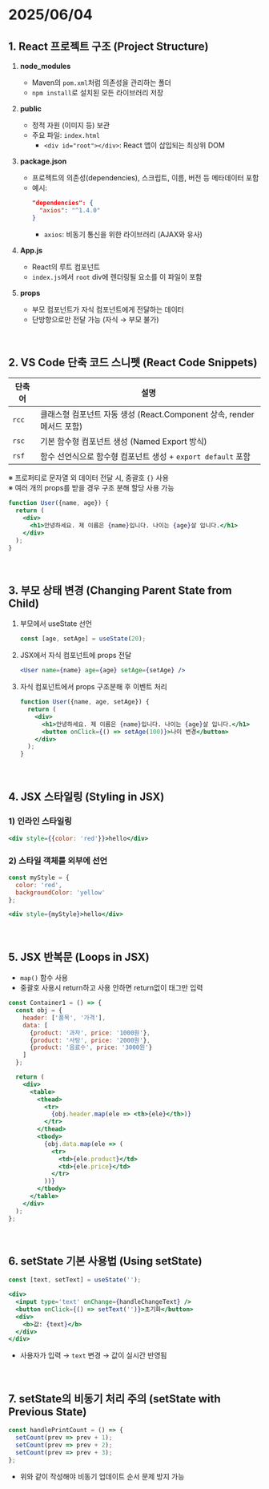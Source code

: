 # 2025/06/04

## 1. React 프로젝트 구조 (Project Structure)

1. **node_modules**  
   - Maven의 `pom.xml`처럼 의존성을 관리하는 폴더
   - `npm install`로 설치된 모든 라이브러리 저장

2. **public**  
   - 정적 자원 (이미지 등) 보관
   - 주요 파일: `index.html`
     - `<div id="root"></div>`: React 앱이 삽입되는 최상위 DOM

3. **package.json**  
   - 프로젝트의 의존성(dependencies), 스크립트, 이름, 버전 등 메타데이터 포함
   - 예시:
     ```json
     "dependencies": {
       "axios": "^1.4.0"
     }
     ```
     - `axios`: 비동기 통신을 위한 라이브러리 (AJAX와 유사)

4. **App.js**  
   - React의 루트 컴포넌트
   - `index.js`에서 `root` div에 렌더링될 요소를 이 파일이 포함

5. **props**  
   - 부모 컴포넌트가 자식 컴포넌트에게 전달하는 데이터
   - 단방향으로만 전달 가능 (자식 → 부모 불가)

<br>

## 2. VS Code 단축 코드 스니펫 (React Code Snippets)

| 단축어 | 설명 |
|--------|------|
| `rcc` | 클래스형 컴포넌트 자동 생성 (React.Component 상속, render 메서드 포함) |
| `rsc` | 기본 함수형 컴포넌트 생성 (Named Export 방식) |
| `rsf` | 함수 선언식으로 함수형 컴포넌트 생성 + `export default` 포함 |

※ 프로퍼티로 문자열 외 데이터 전달 시, 중괄호 `{}` 사용  
※ 여러 개의 props를 받을 경우 구조 분해 할당 사용 가능

```jsx
function User({name, age}) {
  return (
    <div>
      <h1>안녕하세요. 제 이름은 {name}입니다. 나이는 {age}살 입니다.</h1>
    </div>
  );
}
```

<br>

## 3. 부모 상태 변경 (Changing Parent State from Child)

1. 부모에서 useState 선언
   ```jsx
   const [age, setAge] = useState(20);
   ```

2. JSX에서 자식 컴포넌트에 props 전달
   ```jsx
   <User name={name} age={age} setAge={setAge} />
   ```

3. 자식 컴포넌트에서 props 구조분해 후 이벤트 처리
   ```jsx
   function User({name, age, setAge}) {
     return (
       <div>
         <h1>안녕하세요. 제 이름은 {name}입니다. 나이는 {age}살 입니다.</h1>
         <button onClick={() => setAge(100)}>나이 변경</button>
       </div>
     );
   }
   ```

<br>

## 4. JSX 스타일링 (Styling in JSX)

### 1) 인라인 스타일링

```jsx
<div style={{color: 'red'}}>hello</div>
```

### 2) 스타일 객체를 외부에 선언

```jsx
const myStyle = {
  color: 'red',
  backgroundColor: 'yellow'
};

<div style={myStyle}>hello</div>
```

<br>

## 5. JSX 반복문 (Loops in JSX)

- `map()` 함수 사용
- 중괄호 사용시 return하고 사용 안하면 return없이 태그만 입력

```jsx
const Container1 = () => {
  const obj = {
    header: ['품목', '가격'],
    data: [
      {product: '과자', price: '1000원'},
      {product: '사탕', price: '2000원'},
      {product: '음료수', price: '3000원'}
    ]
  };

  return (
    <div>
      <table>
        <thead>
          <tr>
            {obj.header.map(ele => <th>{ele}</th>)}
          </tr>
        </thead>
        <tbody>
          {obj.data.map(ele => (
            <tr>
              <td>{ele.product}</td>
              <td>{ele.price}</td>
            </tr>
          ))}
        </tbody>
      </table>
    </div>
  );
};
```

<br>

## 6. setState 기본 사용법 (Using setState)

```jsx
const [text, setText] = useState('');

<div>
  <input type='text' onChange={handleChangeText} />
  <button onClick={() => setText('')}>초기화</button>
  <div>
    <b>값: {text}</b>
  </div>
</div>
```

- 사용자가 입력 → `text` 변경 → 값이 실시간 반영됨

<br>

## 7. setState의 비동기 처리 주의 (setState with Previous State)

```jsx
const handlePrintCount = () => {
  setCount(prev => prev + 1);
  setCount(prev => prev + 2);
  setCount(prev => prev + 3);
};
```

- 위와 같이 작성해야 비동기 업데이트 순서 문제 방지 가능
